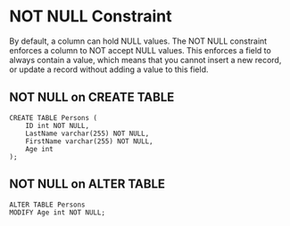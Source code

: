 # NOT NULL Constraint

By default, a column can hold NULL values. The NOT NULL constraint enforces a column to NOT accept NULL values. This enforces a field to always contain a value, which means that you cannot insert a new record, or update a record without adding a value to this field.

## NOT NULL on CREATE TABLE

```
CREATE TABLE Persons (
    ID int NOT NULL,
    LastName varchar(255) NOT NULL,
    FirstName varchar(255) NOT NULL,
    Age int
);
```

## NOT NULL on ALTER TABLE

```
ALTER TABLE Persons
MODIFY Age int NOT NULL;
```
